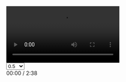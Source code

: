 <!DOCTYPE html>
<html lang="en">
<head>
    <meta charset="UTF-8">
    <meta name="viewport" content="width=device-width, initial-scale=1.0">
    <title>Custom Video Player</title>
    <link rel="icon" type="image/png" href="favicon.png">
    <link rel="stylesheet" href="https://cdnjs.cloudflare.com/ajax/libs/font-awesome/5.10.2/css/all.min.css"/>
    <link rel="stylesheet" href="style.css">
</head>
<body>
    <!-- Car Racing (1080P)-->
    <!-- https://pixabay.com/videos/download/video-41758_source.mp4?attachment -->
    <!-- Lake (4K) -->
    <!-- https://pixabay.com/videos/download/video-28745_source.mp4?attachment -->
    <!-- Ocean (720P)-->
    <!-- https://pixabay.com/videos/download/video-31377_tiny.mp4?attachment -->
    <div class="player">
    <video class="video" src='https://pixabay.com/videos/download/video-41758_source.mp4?attachment' playsinline></video>
    <!-- Show controls -->
    <div class="show-controls">
        <!-- Controls Container -->
        <div class="controls-container">
            <!-- Progress Bar -->
            <div class="progress-range" title="Seek">
                <div class="progress-bar"></div>
            </div>
            <div class="control-group">
                <!-- Left controls -->
                <div class="controls-left">
                    <!-- Play/Pause -->
                    <div class="play-controls">
                        <i class="fas fa-play" title="Play" id="play-btn"></i>
                    </div>
                     <!-- Volume -->
                     <div class="volume">
                         <div class="volume-icon">
                            <i class="fas fa-volume-up" title="Mute" id="volume-icon"></i> 
                         </div>
                         <div class="volume-range" title="Change Volume">
                             <div class="volume-bar"></div>
                         </div>
                     </div>
                </div>
                <!-- Right controls -->
                <dic class="controls-right">
                    <!-- Speed -->
                    <div class="speed" title="Playback Rate">
                        <select name="playbackRate" class="player-speed">
                            <option value="0.5">0.5</option>
                            <option value="0.75">0.75</option>
                            <option value="1">1</option>
                            <option value="1.5">1.5</option>
                            <option value="2">2</option>
                        </select>
                    </div>
                    <!-- Time -->
                    <div class="time">
                        <span class="time-elapsed">00:00 / </span>
                        <span class="time-duration">2:38 </span>
                    </div>
                 <div class="fullscreen">
                     <i class="fas fa-expand"></i>
                 </div>   
                </dic>
            </div>
        </div>
    </div>
    </div>
    <!-- Script -->
    <script src="script.js"></script>
</body>
</html>
